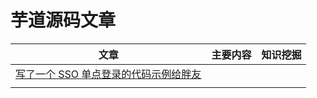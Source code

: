 # 芋道源码文章

|文章|主要内容|知识挖掘|
|--|--|--|
|[写了一个 SSO 单点登录的代码示例给胖友](写了一个%20SSO%20单点登录的代码示例给胖友！.pdf)|||
||||
